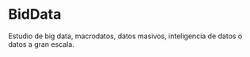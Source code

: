 # BidData
Estudio de big data, macrodatos, datos masivos, inteligencia de datos o datos a gran escala. 